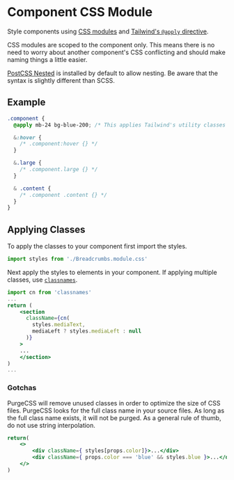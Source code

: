 # Component CSS Module

Style components using [CSS modules](https://github.com/css-modules/css-modules) and [Tailwind's `@apply` directive](https://tailwindcss.com/docs/functions-and-directives#apply).

CSS modules are scoped to the component only. This means there is no need to worry about another component's CSS conflicting and should make naming things a little easier.

[PostCSS Nested](https://github.com/postcss/postcss-nested) is installed by default to allow nesting. Be aware that the syntax is slightly different than SCSS.

## Example

```css
.component {
  @apply mb-24 bg-blue-200; /* This applies Tailwind's utility classes */

  &:hover {
    /* .component:hover {} */
  }

  &.large {
    /* .component.large {} */
  }

  & .content {
    /* .component .content {} */
  }
}
```

## Applying Classes

To apply the classes to your component first import the styles.

```jsx
import styles from './Breadcrumbs.module.css'
```

Next apply the styles to elements in your component. If applying multiple classes, use [`classnames`](https://github.com/JedWatson/classnames).

```jsx
import cn from 'classnames'
...
return (
    <section
      className={cn(
        styles.mediaText,
        mediaLeft ? styles.mediaLeft : null
      )}
    >
    ...
    </section>
)
...
```

### Gotchas

PurgeCSS will remove unused classes in order to optimize the size of CSS files. PurgeCSS looks for the full class name in your source files. As long as the full class name exists, it will not be purged. As a general rule of thumb, do not use string interpolation.

```jsx
return(
    <>
        <div className={ styles[props.color]}>...</div>                      // This will not work
        <div className={ props.color === 'blue' && styles.blue }>...</div>   // This will work
    </>
)
```
